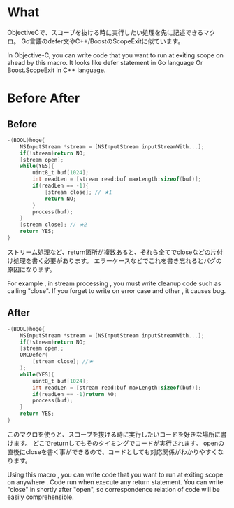 # What

ObjectiveCで、スコープを抜ける時に実行したい処理を先に記述できるマクロ。
Go言語のdefer文やC++/BoostのScopeExitに似ています。

In Objective-C, you can write code that you want to run at exiting scope on ahead by this macro.
It looks like defer statement in Go language Or Boost.ScopeExit in C++ language.

# Before After

## Before

~~~Objective-C
-(BOOL)hoge{
	NSInputStream *stream = [NSInputStream inputStreamWith...];
	if(!stream)return NO;
	[stream open];
	while(YES){
		uint8_t buf[1024];
		int readLen = [stream read:buf maxLength:sizeof(buf)];
		if(readLen == -1){
			[stream close]; // ★1
			return NO;
		}
		process(buf);
	}
	[stream close]; // ★2
	return YES;
}
~~~

ストリーム処理など、return箇所が複数あると、それら全てでcloseなどの片付け処理を書く必要があります。
エラーケースなどでこれを書き忘れるとバグの原因になります。

For example , in stream processing , you must write cleanup code such as calling "close".
If you forget to write on error case and other , it causes bug.

## After

~~~Objective-C
-(BOOL)hoge{
	NSInputStream *stream = [NSInputStream inputStreamWith...];
	if(!stream)return NO;
	[stream open];
	OMCDefer(
		[stream close]; //★
	);
	while(YES){
		uint8_t buf[1024];
		int readLen = [stream read:buf maxLength:sizeof(buf)];
		if(readLen == -1)return NO;
		process(buf);
	}
	return YES;
}
~~~

このマクロを使うと、スコープを抜ける時に実行したいコードを好きな場所に書けます。
どこでreturnしてもそのタイミングでコードが実行されます。
openの直後にcloseを書く事ができるので、コードとしても対応関係がわかりやすくなります。

Using this macro , you can write code that you want to run at exiting scope on anywhere .
Code run when execute any return statement.
You can write "close" in shortly after "open", so correspondence relation of code will be easily comprehensible.




